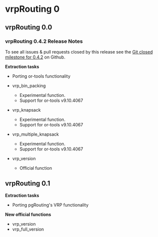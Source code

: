 # vrpRouting 0


## vrpRouting 0.0


### vrpRouting 0.4.2 Release Notes

To see all issues & pull requests closed by this release see the
[Git closed milestone for 0.4.2](https://github.com/pgRouting/vrprouting/issues?utf8=%E2%9C%93&q=milestone%3A%22Release%200.4.2%22)
on Github.

**Extraction tasks**

* Porting or-tools functionality


* vrp_bin_packing

  
  * Experimental function.
  * Support for or-tools v9.10.4067
  
  
  

* vrp_knapsack

  
  * Experimental function.
  * Support for or-tools v9.10.4067
  

* vrp_multiple_knapsack

  
  * Experimental function.
  * Support for or-tools v9.10.4067
  

* vrp_version

  
  * Official function
  

## vrpRouting 0.1

**Extraction tasks**

- Porting pgRouting's VRP functionality

**New official functions**

* vrp_version
* vrp_full_version
